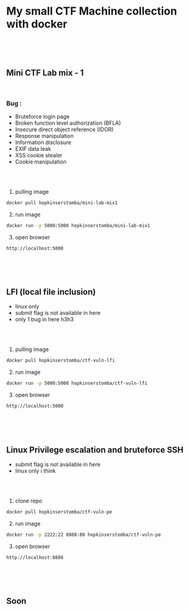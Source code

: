 # My small CTF Machine collection with docker

<br>
<br>
<br>

## Mini CTF Lab mix - 1

<br>

### Bug :

- Bruteforce login page
- Broken function level authorization (BFLA)
- Insecure direct object reference (IDOR)
- Response manipulation
- Information disclosure
- EXIF data leak
- XSS cookie stealer
- Cookie manipulation

<br>
<br>

1. pulling image

```bash
docker pull hopkinserstomba/mini-lab-mix1
```

2. run image

```bash
docker run -p 5000:5000 hopkinserstomba/mini-lab-mix1
```

3. open browser

```bash
http://localhost:5000
```

<br>
<br>
<br>

## LFI (local file inclusion)

- linux only
- submit flag is not available in here
- only 1 bug in here h3h3

<br>
<br>

1. pulling image

```bash
docker pull hopkinserstomba/ctf-vuln-lfi
```

2. run image

```bash
docker run -p 5000:5000 hopkinserstomba/ctf-vuln-lfi
```

3. open browser

```bash
http://localhost:5000
```

<br>
<br>
<br>

## Linux Privilege escalation and bruteforce SSH

- submit flag is not available in here
- linux only i think

<br>
<br>

1. clone repo

```bash
docker pull hopkinserstomba/ctf-vuln-pe
```

2. run image

```bash
docker run -p 2222:22 8888:80 hopkinserstomba/ctf-vuln-pe
```

3. open browser

```bash
http://localhost:8888
```

<br>
<br>
<br>

## Soon
